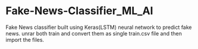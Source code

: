 # Fake-News-Classifier_ML_AI
Fake News classifier built using Keras(LSTM) neural network to predict fake news.
unrar both train and convert them as single train.csv file and then import the files.
